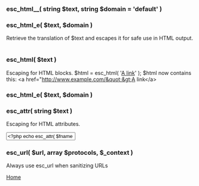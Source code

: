 ### esc_html__( string $text, string $domain = 'default' )
### esc_html_e( $text, $domain )
Retrieve the translation of $text and escapes it for safe use in HTML output.
	<h1><?php echo esc_html__( 'Title', 'text-domain' )?></h3>

### esc_html( $text )
Escaping for HTML blocks.
	$html = esc_html( '<a href="http://www.example.com/">A link</a>' );
$html now contains this: 
	&lt;a href=&quot;http://www.example.com/&quot;&gt;A link&lt;/a&gt;

### esc_html_e( $text, $domain )
<?php esc_html_e( $text, $domain ); ?>

### esc_attr( string $text )
Escaping for HTML attributes.

<input type="text" name="fname" value="<?php echo esc_attr( $fname ); ?>">

### esc_url( $url, array $protocols, $_context )
Always use esc_url when sanitizing URLs

<a href="<?php echo esc_url( home_url( '/' ) ); ?>">Home</a>

